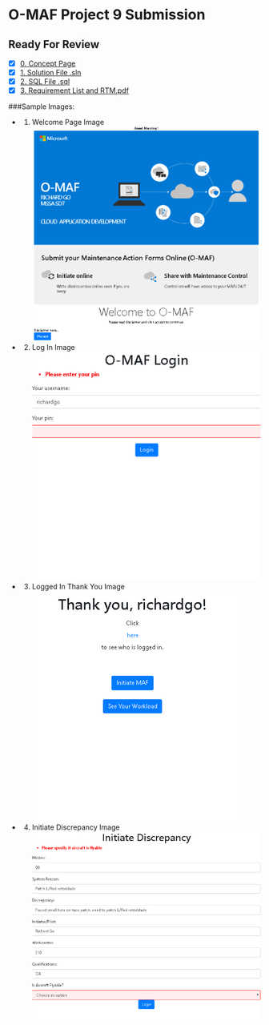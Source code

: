 # O-MAF Project 9 Submission
## Ready For Review

- [X] [0. Concept Page](https://github.com/gowebUSA/MSSA-Project/tree/master/TSQL/Project-Step-7)
- [X] [1. Solution File .sln](https://github.com/gowebUSA/O-MAF)
- [X] [2. SQL File .sql](https://github.com/gowebUSA/MSSA-Project/blob/master/T-SQL/o_maf.sql)
- [X] [3. Requirement List and RTM.pdf](https://github.com/gowebUSA/MSSA-Project/blob/master/TSQL/Project-Step-7/Requirement%20List%20and%20RTM.pdf)

###Sample Images:
- 1. Welcome Page Image <br />
![Welcome Page Image](https://github.com/gowebUSA/MSSA-Project/blob/master/TSQL/Project-Step-7/prototype/WelcomePage2.png)
- 2. Log In Image <br />
![Login Image](https://GitHub.com/gowebUSA/MSSA-Project/raw/master/TSQL/Project-Step-7/prototype/Login-Image3.png)
- 3. Logged In Thank You Image <br />
![Thank You Image](https://github.com/gowebUSA/MSSA-Project/blob/master/TSQL/Project-Step-7/prototype/ThankYouPage.png)
- 4. Initiate Discrepancy Image <br />
![Initiate Discrepancy Image](https://github.com/gowebUSA/MSSA-Project/blob/master/TSQL/Project-Step-7/prototype/InitiateDisc2.png)



